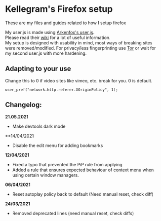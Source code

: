 # Kellegram's Firefox setup
These are my files and guides related to how I setup firefox  
  
My user.js is made using [Arkenfox's user.js](https://github.com/arkenfox/user.js).  
Please read their [wiki](https://github.com/arkenfox/user.js/wiki) for a lot of useful information.  
My setup is designed with usability in mind, most ways of breaking sites were removed/modified. For privacy/less fingerprinting use [Tor](https://www.torproject.org/) or wait for my second user.js with more hardening.

## Adapting to your use
Change this to 0 if video sites like vimeo, etc. break for you. 0 is default.

    user_pref("network.http.referer.XOriginPolicy", 1);


## Changelog:
**21.05.2021**
- Make devtools dark mode

**14/04/2021
- Disable the edit menu for adding bookmarks

**12/04/2021**
- Fixed a typo that prevented the PiP rule from applying
- Added a rule that ensures expected behaviour of context menu when using certain window managers.

**06/04/2021**
- Reset autoplay policy back to default (Need manual reset, check diff)

**24/03/2021**
- Removed deprecated lines (need manual reset, check diffs)
